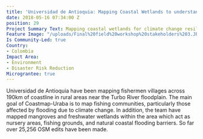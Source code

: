```yaml
---
title: 'Universidad de Antioquia: Mapping Coastal Wetlands to understand Flooding'
date: 2018-05-16 07:34:00 Z
position: 29
Project Summary Text: Mapping coastal wetlands for climate change resilience
Feature Image: "/uploads/Final%20field%20workshop%20stakeholders%203.JPG"
Is Community-Led: true
Country:
- Colombia
Impact Area:
- Environment
- Disaster Risk Reduction
Micrograntee: true
---
```


Universidad de Antioquia have been mapping fishermen villages across 190km of coastline in rural areas near the Turbo River floodplain. The main goal of Coastmap-Uraba is to map fishing communities, particularly those affected by flooding due to climate change. In addition, the team have mapped mangroves and freshwater wetlands within the area which act as nursery areas, fishing grounds, and natural coastal flooding barriers. So far over 25,256 OSM edits have been made.